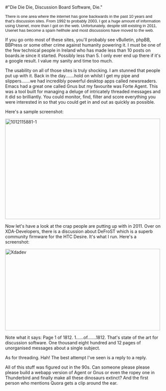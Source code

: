 #"Die Die Die, Discussion Board Software, Die."


 <p><span style="font-family: arial; font-size: small;">There is one area where the internet has gone backwards in the past 10 years and that's discussion sites. From 1992 to probably 2003, I got a huge amount of information using Usenet, more than I got on the web. Unfortunately, despite still existing in 2011, Usenet has become a spam hellhole and most discussions have moved to the web.
<p />
<div>If you go onto most of these sites, you'll probably see vBulletin, phpBB, BBPress or some other crime against humanity powering it. I must be one of the few technical people in Ireland who has made less than 10 posts on boards.ie since it started. Possibly less than 5. I only ever end up there if it's a google result. I value my sanity and time too much.</div>
<p />
<div>The usability on all of those sites is truly shocking. I am stunned that people put up with it. Back in the day.......hold on whilst I get my pipe and slippers.......we had incredibly powerful desktop apps called newsreaders. Emacs had a great one called Gnus but my favourite was Forte Agent. This was a tool built for managing a deluge of intricately threaded messages and it did so brilliantly. You could monitor, find, filter and score everything you were interested in so that you could get in and out as quickly as possible.</div>
<p />
<div>Here's a sample screenshot:</div>
<p />
<div><div class='p_embed p_image_embed'>
<a href="http://getfile2.posterous.com/getfile/files.posterous.com/temp-2011-01-07/dDwnGefrpfHecxiaqsGcGFznbeoEDywhhyybkkwBGmoBmtyEHIItctiDseyx/1012115881-1.gif.scaled1000.gif"><img alt="1012115881-1" height="324" src="http://getfile9.posterous.com/getfile/files.posterous.com/temp-2011-01-07/dDwnGefrpfHecxiaqsGcGFznbeoEDywhhyybkkwBGmoBmtyEHIItctiDseyx/1012115881-1.gif.scaled500.gif" width="500" /></a>
</div>
</div>
<p />
<div>Now let's have a look at the crap people are putting up with in 2011. Over on XDA-Developers, there is a discussion about DeFroST which is a superb community firmware for the HTC Desire. It's what I run. Here's a screenshot:</div>
<p />
<div><div class='p_embed p_image_embed'>
<a href="http://getfile1.posterous.com/getfile/files.posterous.com/temp-2011-01-07/AwEihaeiktFuiFIEsmrquJtmqaGbmFEmCIrsGrdpxmqFcnBgArIEhmrmBhhE/xdadev.jpg.scaled1000.jpg"><img alt="Xdadev" height="263" src="http://getfile0.posterous.com/getfile/files.posterous.com/temp-2011-01-07/AwEihaeiktFuiFIEsmrquJtmqaGbmFEmCIrsGrdpxmqFcnBgArIEhmrmBhhE/xdadev.jpg.scaled500.jpg" width="500" /></a>
</div>
</div>
<p />
<div>Note what it says: Page 1 of 1812. 1......of.......1812. That's state of the art for discussion software. One thousand eight hundred and 12 pages of unorganised messages about a single subject.</div>
<p />
<div>As for threading. Hah! The best attempt I've seen is a reply to a reply.</div>
<p />
<div>All of this stuff was figured out in the 90s. Can someone please please please build a webapp version of Agent or Gnus or even the ropey one in Thunderbird and finally make all these dinosaurs extinct? And the first person who mentions Quora gets a clip around the ear.</div>
<p />
<p />
</span></p>
 